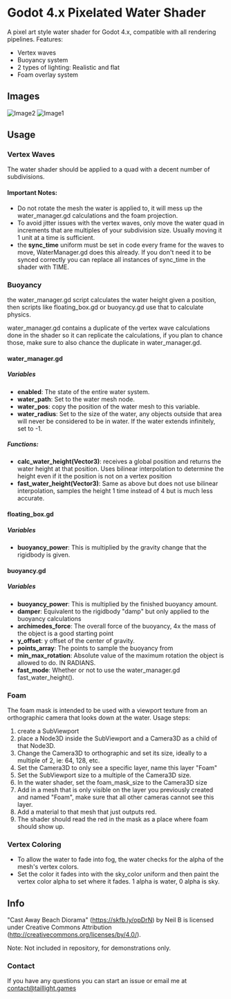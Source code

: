 # Godot 4.x Pixelated Water Shader

A pixel art style water shader for Godot 4.x, compatible with all rendering pipelines.
Features:
- Vertex waves
- Buoyancy system
- 2 types of lighting: Realistic and flat
- Foam overlay system

## Images

![Image2](https://taillight-games.github.io/portfolio/images/ocean/ocean-beach-1.gif)
![Image1](https://taillight-games.github.io/portfolio/images/ocean/ocean-close-up.gif)
## Usage

### Vertex Waves

The water shader should be applied to a quad with a decent number of subdivisions.
#### Important Notes:
- Do not rotate the mesh the water is applied to, it will mess up the water_manager.gd calculations and the foam projection.
- To avoid jitter issues with the vertex waves, only move the water quad in increments that are multiples of your subdivision size. Usually moving it 1 unit at a time is sufficient.
- the **sync_time** uniform must be set in code every frame for the waves to move, WaterManager.gd does this already. If you don't need it to be synced correctly you can replace all instances of sync_time in the shader with TIME.

### Buoyancy

the water_manager.gd script calculates the water height given a position, then scripts like floating_box.gd or buoyancy.gd use that to calculate physics.

water_manager.gd contains a duplicate of the vertex wave calculations done in the shader so it can replicate the calculations, if you plan to chance those, make sure to also chance the duplicate in water_manager.gd.

#### water_manager.gd
##### Variables
- **enabled**: The state of the entire water system.
- **water_path**: Set to the water mesh node.
- **water_pos**: copy the position of the water mesh to this variable.
- **water_radius**: Set to the size of the water, any objects outside that area will never be considered to be in water. If the water extends infinitely, set to -1.

##### Functions:
- **calc_water_height(Vector3)**: receives a global position and returns the water height at that position. Uses bilinear interpolation to determine the height even if it the position is not on a vertex position
- **fast_water_height(Vector3)**: Same as above but does not use bilinear interpolation, samples the height 1 time instead of 4 but is much less accurate.

#### floating_box.gd
##### Variables
- **buoyancy_power**: This is multiplied by the gravity change that the rigidbody is given.

#### buoyancy.gd
##### Variables
- **buoyancy_power**: This is multiplied by the finished buoyancy amount.
- **damper**: Equivalent to the rigidbody "damp" but only applied to the buoyancy calculations
- **archimedes_force**: The overall force of the buoyancy, 4x the mass of the object is a good starting point
- **y_offset**: y offset of the center of gravity.
- **points_array**: The points to sample the buoyancy from
- **min_max_rotation**: Absolute value of the maximum rotation the object is allowed to do. IN RADIANS.
- **fast_mode**: Whether or not to use the water_manager.gd fast_water_height().

### Foam

The foam mask is intended to be used with a viewport texture from an orthographic camera that looks down at the water.
Usage steps:
1. create a SubViewport
2. place a Node3D inside the SubViewport and a Camera3D as a child of that Node3D.
3. Change the Camera3D to orthographic and set its size, ideally to a multiple of 2, ie: 64, 128, etc.
4. Set the Camera3D to only see a specific layer, name this layer "Foam"
5. Set the SubViewport size to a multiple of the Camera3D size.
6. In the water shader, set the foam_mask_size to the Camera3D size
7. Add in a mesh that is only visible on the layer you previously created and named "Foam", make sure that all other cameras cannot see this layer.
8. Add a material to that mesh that just outputs red.
9. The shader should read the red in the mask as a place where foam should show up.

### Vertex Coloring

- To allow the water to fade into fog, the water checks for the alpha of the mesh's vertex colors.
- Set the color it fades into with the sky_color uniform and then paint the vertex color alpha to set where it fades. 1 alpha is water, 0 alpha is sky.

## Info

"Cast Away Beach Diorama" (https://skfb.ly/opDrN) by Neil B is licensed under Creative Commons Attribution (http://creativecommons.org/licenses/by/4.0/).

Note: Not included in repository, for demonstrations only.

### Contact

If you have any questions you can start an issue or email me at contact@taillight.games